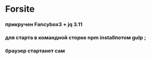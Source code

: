 <h1>Forsite</h1>
<h3>прикручен Fancybox3 + jq 3.11 </h3>
  
<h3>для старта в командной сторке npm installпотом gulp ;</h3>

<h3>браузер стартанет сам</h3>
